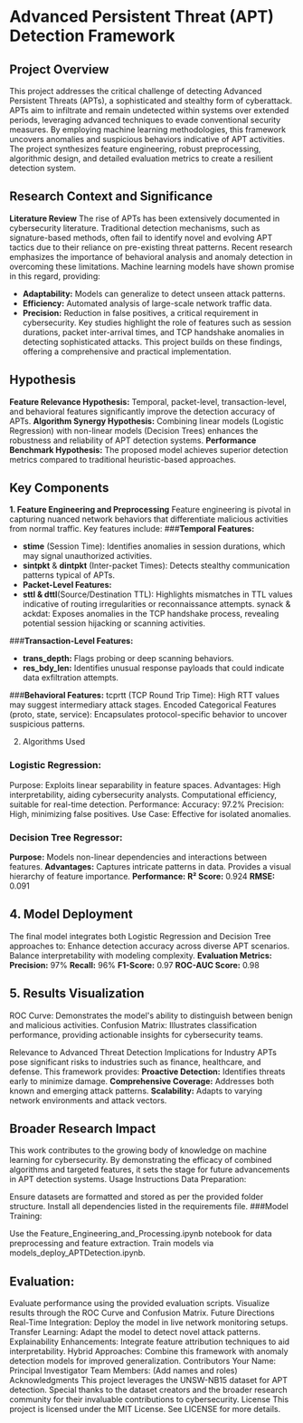 # Advanced Persistent Threat (APT) Detection Framework

## **Project Overview**

This project addresses the critical challenge of detecting Advanced Persistent Threats (APTs), a sophisticated and stealthy form of cyberattack. APTs aim to infiltrate and remain undetected within systems over extended periods, leveraging advanced techniques to evade conventional security measures. By employing machine learning methodologies, this framework uncovers anomalies and suspicious behaviors indicative of APT activities. The project synthesizes feature engineering, robust preprocessing, algorithmic design, and detailed evaluation metrics to create a resilient detection system.

## **Research Context and Significance**

**Literature Review**
The rise of APTs has been extensively documented in cybersecurity literature. Traditional detection mechanisms, such as signature-based methods, often fail to identify novel and evolving APT tactics due to their reliance on pre-existing threat patterns. Recent research emphasizes the importance of behavioral analysis and anomaly detection in overcoming these limitations. Machine learning models have shown promise in this regard, providing:

- **Adaptability:** Models can generalize to detect unseen attack patterns.
- **Efficiency:** Automated analysis of large-scale network traffic data.
- **Precision:** Reduction in false positives, a critical requirement in cybersecurity.
Key studies highlight the role of features such as session durations, packet inter-arrival times, and TCP handshake anomalies in detecting sophisticated attacks. This project builds on these findings, offering a comprehensive and practical implementation.

## **Hypothesis**
**Feature Relevance Hypothesis:** Temporal, packet-level, transaction-level, and behavioral features significantly improve the detection accuracy of APTs.
**Algorithm Synergy Hypothesis:** Combining linear models (Logistic Regression) with non-linear models (Decision Trees) enhances the robustness and reliability of APT detection systems.
**Performance Benchmark Hypothesis:** The proposed model achieves superior detection metrics compared to traditional heuristic-based approaches.

## **Key Components**

**1. Feature Engineering and Preprocessing**
Feature engineering is pivotal in capturing nuanced network behaviors that differentiate malicious activities from normal traffic. Key features include:
###**Temporal Features:**
- **stime** (Session Time): Identifies anomalies in session durations, which may signal unauthorized activities.
- **sintpkt** & **dintpkt** (Inter-packet Times): Detects stealthy communication patterns typical of APTs.
- **Packet-Level Features:**
- **sttl & dttl**(Source/Destination TTL): Highlights mismatches in TTL values indicative of routing irregularities or reconnaissance attempts.
synack & ackdat: Exposes anomalies in the TCP handshake process, revealing potential session hijacking or scanning activities.

###**Transaction-Level Features:**
- **trans_depth:** Flags probing or deep scanning behaviors.
- **res_bdy_len:** Identifies unusual response payloads that could indicate data exfiltration attempts.

###**Behavioral Features:**
tcprtt (TCP Round Trip Time): High RTT values may suggest intermediary attack stages.
Encoded Categorical Features (proto, state, service): Encapsulates protocol-specific behavior to uncover suspicious patterns.

2. Algorithms Used
### Logistic Regression:
Purpose: Exploits linear separability in feature spaces.
Advantages:
High interpretability, aiding cybersecurity analysts.
Computational efficiency, suitable for real-time detection.
Performance:
Accuracy: 97.2%
Precision: High, minimizing false positives.
Use Case: Effective for isolated anomalies.

### Decision Tree Regressor:
**Purpose:** Models non-linear dependencies and interactions between features.
**Advantages:**
Captures intricate patterns in data.
Provides a visual hierarchy of feature importance.
**Performance:**
**R² Score:** 0.924
**RMSE:** 0.091

## **4. Model Deployment**
The final model integrates both Logistic Regression and Decision Tree approaches to:
Enhance detection accuracy across diverse APT scenarios.
Balance interpretability with modeling complexity.
**Evaluation Metrics:**
**Precision:** 97%
**Recall:** 96%
**F1-Score:** 0.97
**ROC-AUC Score:** 0.98

## **5. Results Visualization**
ROC Curve: Demonstrates the model's ability to distinguish between benign and malicious activities.
Confusion Matrix: Illustrates classification performance, providing actionable insights for cybersecurity teams.

Relevance to Advanced Threat Detection
Implications for Industry
APTs pose significant risks to industries such as finance, healthcare, and defense. This framework provides:
**Proactive Detection:** Identifies threats early to minimize damage.
**Comprehensive Coverage:** Addresses both known and emerging attack patterns.
**Scalability:** Adapts to varying network environments and attack vectors.

## Broader Research Impact
This work contributes to the growing body of knowledge on machine learning for cybersecurity. By demonstrating the efficacy of combined algorithms and targeted features, it sets the stage for future advancements in APT detection systems.
Usage Instructions
Data Preparation:


Ensure datasets are formatted and stored as per the provided folder structure.
Install all dependencies listed in the requirements file.
###Model Training:


Use the Feature_Engineering_and_Processing.ipynb notebook for data preprocessing and feature extraction.
Train models via models_deploy_APTDetection.ipynb.
## **Evaluation:**


Evaluate performance using the provided evaluation scripts.
Visualize results through the ROC Curve and Confusion Matrix.
Future Directions
Real-Time Integration: Deploy the model in live network monitoring setups.
Transfer Learning: Adapt the model to detect novel attack patterns.
Explainability Enhancements: Integrate feature attribution techniques to aid interpretability.
Hybrid Approaches: Combine this framework with anomaly detection models for improved generalization.
Contributors
Your Name: Principal Investigator
Team Members: (Add names and roles)
Acknowledgments
This project leverages the UNSW-NB15 dataset for APT detection. Special thanks to the dataset creators and the broader research community for their invaluable contributions to cybersecurity.
License
This project is licensed under the MIT License. See LICENSE for more details.

